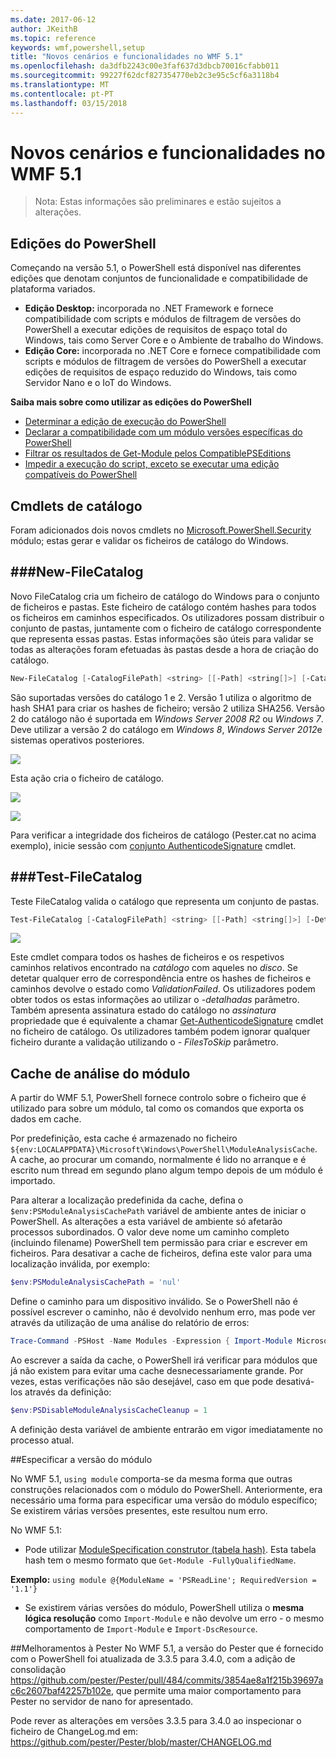 ```yaml
---
ms.date: 2017-06-12
author: JKeithB
ms.topic: reference
keywords: wmf,powershell,setup
title: "Novos cenários e funcionalidades no WMF 5.1"
ms.openlocfilehash: da3dfb2243c00e3faf637d3dbcb70016cfabb011
ms.sourcegitcommit: 99227f62dcf827354770eb2c3e95c5cf6a3118b4
ms.translationtype: MT
ms.contentlocale: pt-PT
ms.lasthandoff: 03/15/2018
---
```

# <a name="new-scenarios-and-features-in-wmf-51"></a>Novos cenários e funcionalidades no WMF 5.1 #

> Nota: Estas informações são preliminares e estão sujeitos a alterações.

## <a name="powershell-editions"></a>Edições do PowerShell ##
Começando na versão 5.1, o PowerShell está disponível nas diferentes edições que denotam conjuntos de funcionalidade e compatibilidade de plataforma variados.

- **Edição Desktop:** incorporada no .NET Framework e fornece compatibilidade com scripts e módulos de filtragem de versões do PowerShell a executar edições de requisitos de espaço total do Windows, tais como Server Core e o Ambiente de trabalho do Windows.
- **Edição Core:** incorporada no .NET Core e fornece compatibilidade com scripts e módulos de filtragem de versões do PowerShell a executar edições de requisitos de espaço reduzido do Windows, tais como Servidor Nano e o IoT do Windows.

**Saiba mais sobre como utilizar as edições do PowerShell**
- [Determinar a edição de execução do PowerShell]()
- [Declarar a compatibilidade com um módulo versões específicas do PowerShell]()
- [Filtrar os resultados de Get-Module pelos CompatiblePSEditions]()
- [Impedir a execução do script, exceto se executar uma edição compatíveis do PowerShell]()

## <a name="catalog-cmdlets"></a>Cmdlets de catálogo  

Foram adicionados dois novos cmdlets no [Microsoft.PowerShell.Security](https://technet.microsoft.com/library/hh847877.aspx) módulo; estas gerar e validar os ficheiros de catálogo do Windows.  

###<a name="new-filecatalog"></a>New-FileCatalog 
--------------------------------

Novo FileCatalog cria um ficheiro de catálogo do Windows para o conjunto de ficheiros e pastas. Este ficheiro de catálogo contém hashes para todos os ficheiros em caminhos especificados. Os utilizadores possam distribuir o conjunto de pastas, juntamente com o ficheiro de catálogo correspondente que representa essas pastas. Estas informações são úteis para validar se todas as alterações foram efetuadas às pastas desde a hora de criação do catálogo.    

```powershell
New-FileCatalog [-CatalogFilePath] <string> [[-Path] <string[]>] [-CatalogVersion <int>] [-WhatIf] [-Confirm] [<CommonParameters>]
```
São suportadas versões do catálogo 1 e 2. Versão 1 utiliza o algoritmo de hash SHA1 para criar os hashes de ficheiro; versão 2 utiliza SHA256. Versão 2 do catálogo não é suportada em *Windows Server 2008 R2* ou *Windows 7*. Deve utilizar a versão 2 do catálogo em *Windows 8*, *Windows Server 2012*e sistemas operativos posteriores.  

![](../images/NewFileCatalog.jpg)

Esta ação cria o ficheiro de catálogo. 

![](../images/CatalogFile1.jpg)  

![](../images/CatalogFile2.jpg) 

Para verificar a integridade dos ficheiros de catálogo (Pester.cat no acima exemplo), inicie sessão com [conjunto AuthenticodeSignature](https://technet.microsoft.com/library/hh849819.aspx) cmdlet.   


###<a name="test-filecatalog"></a>Test-FileCatalog 
--------------------------------

Teste FileCatalog valida o catálogo que representa um conjunto de pastas. 

```powershell
Test-FileCatalog [-CatalogFilePath] <string> [[-Path] <string[]>] [-Detailed] [-FilesToSkip <string[]>] [-WhatIf] [-Confirm] [<CommonParameters>]
```

![](../images/TestFileCatalog.jpg)

Este cmdlet compara todos os hashes de ficheiros e os respetivos caminhos relativos encontrado na *catálogo* com aqueles no *disco*. Se detetar qualquer erro de correspondência entre os hashes de ficheiros e caminhos devolve o estado como *ValidationFailed*. Os utilizadores podem obter todos os estas informações ao utilizar o *-detalhadas* parâmetro. Também apresenta assinatura estado do catálogo no *assinatura* propriedade que é equivalente a chamar [Get-AuthenticodeSignature](https://technet.microsoft.com/library/hh849805.aspx) cmdlet no ficheiro de catálogo. Os utilizadores também podem ignorar qualquer ficheiro durante a validação utilizando o *- FilesToSkip* parâmetro. 


## <a name="module-analysis-cache"></a>Cache de análise do módulo ##
A partir do WMF 5.1, PowerShell fornece controlo sobre o ficheiro que é utilizado para sobre um módulo, tal como os comandos que exporta os dados em cache.

Por predefinição, esta cache é armazenado no ficheiro `${env:LOCALAPPDATA}\Microsoft\Windows\PowerShell\ModuleAnalysisCache`.
A cache, ao procurar um comando, normalmente é lido no arranque e é escrito num thread em segundo plano algum tempo depois de um módulo é importado.

Para alterar a localização predefinida da cache, defina o `$env:PSModuleAnalysisCachePath` variável de ambiente antes de iniciar o PowerShell. As alterações a esta variável de ambiente só afetarão processos subordinados. O valor deve nome um caminho completo (incluindo filename) PowerShell tem permissão para criar e escrever em ficheiros. Para desativar a cache de ficheiros, defina este valor para uma localização inválida, por exemplo:

```powershell
$env:PSModuleAnalysisCachePath = 'nul'
```

Define o caminho para um dispositivo inválido. Se o PowerShell não é possível escrever o caminho, não é devolvido nenhum erro, mas pode ver através da utilização de uma análise do relatório de erros:

```powershell
Trace-Command -PSHost -Name Modules -Expression { Import-Module Microsoft.PowerShell.Management -Force }
```

Ao escrever a saída da cache, o PowerShell irá verificar para módulos que já não existem para evitar uma cache desnecessariamente grande.
Por vezes, estas verificações não são desejável, caso em que pode desativá-los através da definição:

```powershell
$env:PSDisableModuleAnalysisCacheCleanup = 1
```

A definição desta variável de ambiente entrarão em vigor imediatamente no processo atual.

##<a name="specifying-module-version"></a>Especificar a versão do módulo

No WMF 5.1, `using module` comporta-se da mesma forma que outras construções relacionados com o módulo do PowerShell. Anteriormente, era necessário uma forma para especificar uma versão do módulo específico; Se existirem várias versões presentes, este resultou num erro.


No WMF 5.1:

* Pode utilizar [ModuleSpecification construtor (tabela hash)](https://msdn.microsoft.com/library/jj136290). Esta tabela hash tem o mesmo formato que `Get-Module -FullyQualifiedName`.

**Exemplo:** `using module @{ModuleName = 'PSReadLine'; RequiredVersion = '1.1'}`

* Se existirem várias versões do módulo, PowerShell utiliza o **mesma lógica resolução** como `Import-Module` e não devolve um erro - o mesmo comportamento de `Import-Module` e `Import-DscResource`.


##<a name="improvements-to-pester"></a>Melhoramentos à Pester
No WMF 5.1, a versão do Pester que é fornecido com o PowerShell foi atualizada de 3.3.5 para 3.4.0, com a adição de consolidação https://github.com/pester/Pester/pull/484/commits/3854ae8a1f215b39697ac6c2607baf42257b102e, que permite uma maior comportamento para Pester no servidor de nano for apresentado. 

Pode rever as alterações em versões 3.3.5 para 3.4.0 ao inspecionar o ficheiro de ChangeLog.md em: https://github.com/pester/Pester/blob/master/CHANGELOG.md

